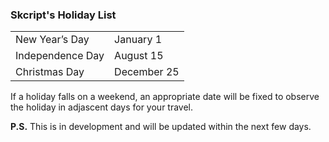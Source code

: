 ### Skcript's Holiday List

<table>
  <tr>
    <td>New Year’s Day</td>
    <td>January 1</td>
  </tr>
  <tr>
    <td>Independence Day</td>
    <td>August 15</td>
  </tr>
  <tr>
    <td>Christmas Day</td>
    <td>December 25</td>
  </tr>
</table>


If a holiday falls on a weekend, an appropriate date will be fixed to observe the holiday in adjascent days for your travel.

**P.S.** This is in development and will be updated within the next few days.
